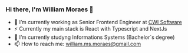 ### Hi there, I'm William Moraes 👋

- 🔭 I’m currently working as Senior Frontend Engineer at [CWI Software](https://cwi.com.br/)
- ⚡ Currently my main stack is React with Typescript and NextJs
- 🌱 I’m currently studyng Informations Systems (Bachelor´s degree)
- 📫 How to reach me: william.ms.moraes@gmail.com

<!--
**willMoraes/willMoraes** is a ✨ _special_ ✨ repository because its `README.md` (this file) appears on your GitHub profile.

Here are some ideas to get you started:

- 🔭 I’m currently working on ...
- 🌱 I’m currently learning ...
- 👯 I’m looking to collaborate on ...
- 🤔 I’m looking for help with ...
- 💬 Ask me about ...
- 📫 How to reach me: ...
- 😄 Pronouns: ...
- ⚡ Fun fact: ...
-->
